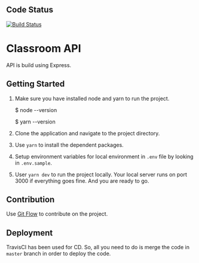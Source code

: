 ## Code Status

[![Build Status](https://travis-ci.org/bjupreti/classroom-backend.svg?branch=master)](https://travis-ci.org/bjupreti/classroom-backend)

# Classroom API

API is build using Express.

## Getting Started

1. Make sure you have installed node and yarn to run the project.

    $ node --version

    $ yarn --version

2. Clone the application and navigate to the project directory.

3. Use `yarn` to install the dependent packages.

4. Setup environment variables for local environment in `.env` file by looking in `.env.sample`.

5. User `yarn dev` to run the project locally. Your local server runs on port 3000 if everything goes fine. And you are ready to go.

## Contribution

Use [Git Flow](https://nvie.com/posts/a-successful-git-branching-model) to contribute on the project.

## Deployment

TravisCI has been used for CD. So, all you need to do is merge the code in `master` branch in order to deploy the code.

